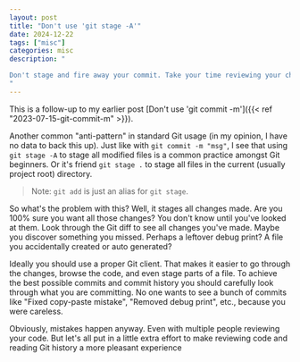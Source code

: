 ```yaml
---
layout: post
title: "Don't use 'git stage -A'"
date: 2024-12-22
tags: ["misc"]
categories: misc
description: "

Don't stage and fire away your commit. Take your time reviewing your changes.
"
---
```


This is a follow-up to my earlier post [Don't use 'git commit
-m']({{< ref "2023-07-15-git-commit-m" >}}).

Another common "anti-pattern" in standard Git usage (in my opinion, I
have no data to back this up). Just like with `git commit -m "msg"`, I
see that using `git stage -A` to stage all modified files is a common
practice amongst Git beginners. Or it's friend `git stage .` to stage
all files in the current (usually project root) directory.

> Note: `git add` is just an alias for `git stage`.

So what's the problem with this? Well, it stages all changes made. Are
you 100% sure you want all those changes? You don't know until you've
looked at them. Look through the Git diff to see all changes you've
made. Maybe you discover something you missed. Perhaps a leftover
debug print? A file you accidentally created or auto generated?

Ideally you should use a proper Git client. That makes it easier to go
through the changes, browse the code, and even stage parts of a
file. To achieve the best possible commits and commit history you
should carefully look through what you are committing. No one wants to
see a bunch of commits like "Fixed copy-paste mistake", "Removed debug
print", etc., because you were careless.

Obviously, mistakes happen anyway. Even with multiple people reviewing
your code. But let's all put in a little extra effort to make
reviewing code and reading Git history a more pleasant experience
